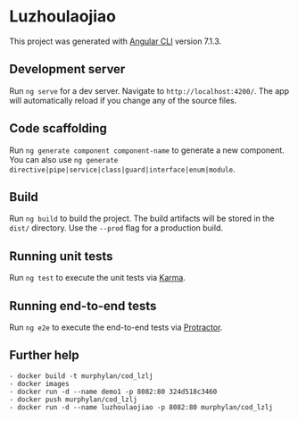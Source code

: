 # Luzhoulaojiao

This project was generated with [Angular CLI](https://github.com/angular/angular-cli) version 7.1.3.

## Development server

Run `ng serve` for a dev server. Navigate to `http://localhost:4200/`. The app will automatically reload if you change any of the source files.

## Code scaffolding

Run `ng generate component component-name` to generate a new component. You can also use `ng generate directive|pipe|service|class|guard|interface|enum|module`.

## Build

Run `ng build` to build the project. The build artifacts will be stored in the `dist/` directory. Use the `--prod` flag for a production build.

## Running unit tests

Run `ng test` to execute the unit tests via [Karma](https://karma-runner.github.io).

## Running end-to-end tests

Run `ng e2e` to execute the end-to-end tests via [Protractor](http://www.protractortest.org/).

## Further help

    - docker build -t murphylan/cod_lzlj 
    - docker images
    - docker run -d --name demo1 -p 8082:80 324d518c3460
    - docker push murphylan/cod_lzlj
    - docker run -d --name luzhoulaojiao -p 8082:80 murphylan/cod_lzlj
